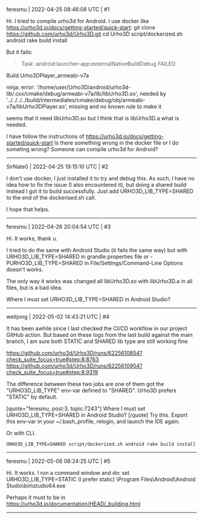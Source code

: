 feresmu | 2022-04-25 08:46:08 UTC | #1

Hi.
I tried to compile urho3d for Android.
I use docker like https://urho3d.io/docs/getting-started/quick-start:
git clone https://github.com/urho3d/Urho3D.git
cd Urho3D
script/dockerized.sh android rake build install

But it fails:
> Task :android:launcher-app:externalNativeBuildDebug FAILED

Build Urho3DPlayer_armeabi-v7a

ninja: error: '/home/user/Urho3D/android/urho3d-lib/.cxx/cmake/debug/armeabi-v7a/lib/libUrho3D.so', needed by '../../../../build/intermediates/cmake/debug/obj/armeabi-v7a/libUrho3DPlayer.so', missing and no known rule to make it

seems that it need libUrho3D.so but I think that is libUrho3D.a what is needed.

I have follow the instructions of https://urho3d.io/docs/getting-started/quick-start
Is there something wrong in the docker file or I do someting wrong?
Someone can compile urho3d for Android?

-------------------------

SirNate0 | 2022-04-25 19:15:10 UTC | #2

I don't use docker, I just installed it to try and debug this. As such, I have no idea how to fix the issue (I also encountered it), but doing a shared build instead I got it to build successfully. Just add  URHO3D_LIB_TYPE=SHARED to the end of the dockerised.sh call.

I hope that helps.

-------------------------

feresmu | 2022-04-26 20:04:54 UTC | #3

Hi.
It works, thank u.

I tried to do the same with Android Studio (it fails the same way) but with URHO3D_LIB_TYPE=SHARED in grandle.properties file or -PURHO3D_LIB_TYPE=SHARED in File/Settings/Command-Line Options doesn't works.

The only way it works was changed all libUrho3D.so with libUrho3D.a in all files, but is a bad idea.

 Where I must set URHO3D_LIB_TYPE=SHARED in Android Studio?

-------------------------

weitjong | 2022-05-02 14:43:21 UTC | #4

It has been awhile since I last checked the CI/CD workflow in our project GitHub action. But based on these logs from the last build against the main branch, I am sure both STATIC and SHARED lib type are still working fine.

 https://github.com/urho3d/Urho3D/runs/6225610854?check_suite_focus=true#step:8:8763
 https://github.com/urho3d/Urho3D/runs/6225610954?check_suite_focus=true#step:8:9319

The difference between these two jobs are one of them got the "URHO3D_LIB_TYPE" env-var defined to "SHARED". Urho3D prefers "STATIC" by default.

[quote="feresmu, post:3, topic:7243"]
Where I must set URHO3D_LIB_TYPE=SHARED in Android Studio?
[/quote]
Try this. Export this env-var in your ~/.bash_profile, relogin, and launch the IDE again.

Or with CLI.

```
URHO3D_LIB_TYPE=SHARED script/dockerized.sh android rake build install
```

-------------------------

feresmu | 2022-05-06 08:24:25 UTC | #5

Hi.
It works.
I run a command window and do:
set URHO3D_LIB_TYPE=STATIC (I prefer static)
\Program Files\Android\Android Studio\bin\studio64.exe

Perhaps it must to be in https://urho3d.io/documentation/HEAD/_building.html

-------------------------

